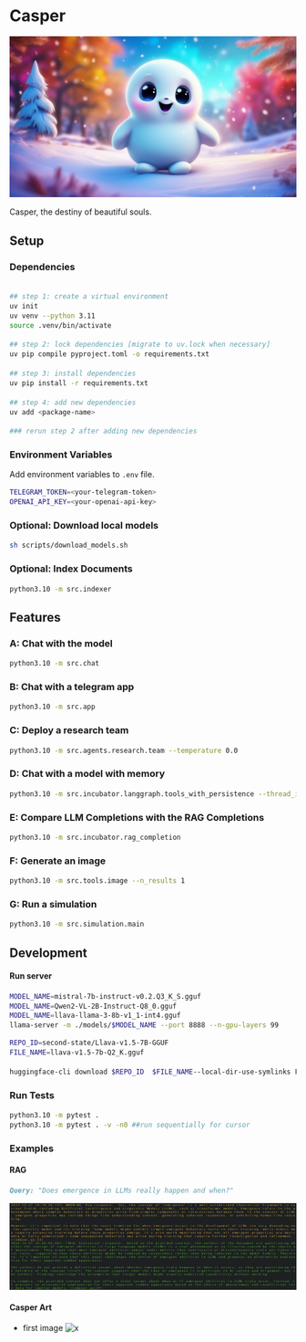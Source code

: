 # Casper

<p align="center">
    <img src="./assets/casper.png" alt="casper" width="600"/>
</p>

Casper, the destiny of beautiful souls.


## Setup

### Dependencies

```bash

## step 1: create a virtual environment
uv init
uv venv --python 3.11
source .venv/bin/activate

## step 2: lock dependencies [migrate to uv.lock when necessary]
uv pip compile pyproject.toml -o requirements.txt

## step 3: install dependencies
uv pip install -r requirements.txt

## step 4: add new dependencies
uv add <package-name>

### rerun step 2 after adding new dependencies
```

### Environment Variables

Add environment variables to `.env` file.

```bash
TELEGRAM_TOKEN=<your-telegram-token>
OPENAI_API_KEY=<your-openai-api-key>
```

### Optional: Download local models

```bash
sh scripts/download_models.sh
```


### Optional: Index Documents

```bash
python3.10 -m src.indexer
```

## Features

### A: Chat with the model

```bash
python3.10 -m src.chat
```

### B: Chat with a telegram app

```bash
python3.10 -m src.app
```

### C: Deploy a research team

```bash
python3.10 -m src.agents.research.team --temperature 0.0
```

### D: Chat with a model with memory

```bash
python3.10 -m src.incubator.langgraph.tools_with_persistence --thread_id 20241221190010
```

### E: Compare  LLM Completions with the RAG Completions

```bash
python3.10 -m src.incubator.rag_completion
```

### F: Generate an image

```bash
python3.10 -m src.tools.image --n_results 1
```

### G: Run  a simulation

```bash
python3.10 -m src.simulation.main
```

## Development

#### Run server
```bash
MODEL_NAME=mistral-7b-instruct-v0.2.Q3_K_S.gguf
MODEL_NAME=Qwen2-VL-2B-Instruct-Q8_0.gguf
MODEL_NAME=llava-llama-3-8b-v1_1-int4.gguf
llama-server -m ./models/$MODEL_NAME --port 8888 --n-gpu-layers 99
```

```bash
REPO_ID=second-state/Llava-v1.5-7B-GGUF
FILE_NAME=llava-v1.5-7b-Q2_K.gguf

huggingface-cli download $REPO_ID  $FILE_NAME--local-dir-use-symlinks False --local-dir $FILE_NAME
```
    
### Run Tests

```bash
python3.10 -m pytest .
python3.10 -m pytest . -v -n0 ##run sequentially for cursor
```
### Examples

#### RAG

```md
Query: "Does emergence in LLMs really happen and when?"
```

![rag](assets/rag.png)

#### Casper Art

- first image
![x](https://im.runware.ai/image/ii/00a4384e-275c-4eae-8e4c-c4e4d363f9c6.JPG)